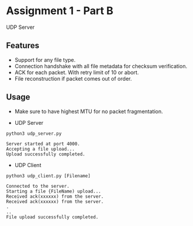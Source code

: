 # Assignment 1 - Part B 

UDP Server

## Features
* Support for any file type.
* Connection handshake with all file metadata for checksum verification.
* ACK for each packet. With retry limit of 10 or abort.
* File reconstruction if packet comes out of order.

## Usage
* Make sure to have highest MTU for no packet fragmentation.


* UDP Server

```
python3 udp_server.py

Server started at port 4000.
Accepting a file upload...
Upload successfully completed.
```

* UDP Client

```
python3 udp_client.py [Filename]

Connected to the server.
Starting a file {FileName) upload...
Received ack(xxxxxx) from the server.
Received ack(xxxxxx) from the server.
.
..
File upload successfully completed.
```